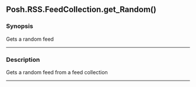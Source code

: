 Posh.RSS.FeedCollection.get_Random()
------------------------------------

### Synopsis
Gets a random feed

---

### Description

Gets a random feed from a feed collection

---
